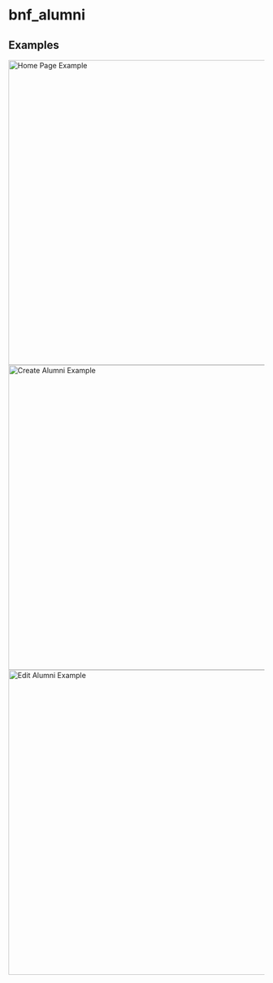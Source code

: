 # bnf_alumni

## Examples

<img src="https://github.com/user-attachments/assets/c663c00a-a372-4e10-bf1a-6aa43458117e" alt="Home Page Example" width="600">
<img src="https://github.com/user-attachments/assets/0ab99d7d-8c89-4f3d-a5c9-ccb290dccf3a" alt="Create Alumni Example" width="600">
<img src="https://github.com/user-attachments/assets/99d56fd4-3c2a-497e-8bea-6e9fbd7ac6e1" alt="Edit Alumni Example" width="600">

